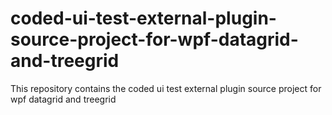 # coded-ui-test-external-plugin-source-project-for-wpf-datagrid-and-treegrid
This repository contains the coded ui test external plugin source project for wpf datagrid and treegrid
